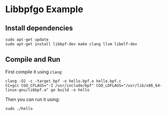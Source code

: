 # Libbpfgo Example

## Install dependencies

```
sudo apt-get update
sudo apt-get install libbpf-dev make clang llvm libelf-dev
```

## Compile and Run

First compile it using `clang`:
```
clang -O2 -c -target bpf -o hello.bpf.o hello.bpf.c
CC=gcc CGO_CFLAGS="-I /usr/include/bpf" CGO_LDFLAGS="/usr/lib/x86_64-linux-gnu/libbpf.a" go build -o hello
```

Then you can run it using:
```
sudo ./hello
```
